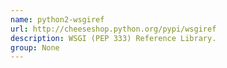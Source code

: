```yaml
---
name: python2-wsgiref
url: http://cheeseshop.python.org/pypi/wsgiref
description: WSGI (PEP 333) Reference Library.
group: None
---
```

